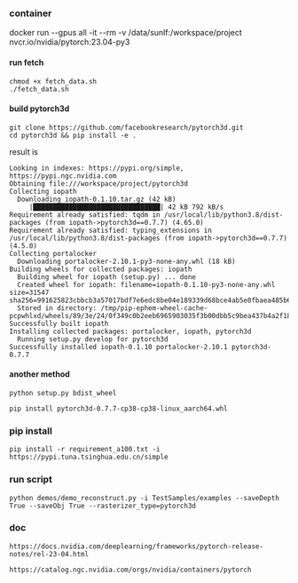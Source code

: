 ### container

docker run --gpus all -it --rm -v /data/sunlf:/workspace/project  nvcr.io/nvidia/pytorch:23.04-py3


#### run fetch 

```
chmod +x fetch_data.sh
./fetch_data.sh
```

#### build pytorch3d

```
git clone https://github.com/facebookresearch/pytorch3d.git
cd pytorch3d && pip install -e .
```

result is 

```
Looking in indexes: https://pypi.org/simple, https://pypi.ngc.nvidia.com
Obtaining file:///workspace/project/pytorch3d
Collecting iopath
  Downloading iopath-0.1.10.tar.gz (42 kB)
     |████████████████████████████████| 42 kB 792 kB/s 
Requirement already satisfied: tqdm in /usr/local/lib/python3.8/dist-packages (from iopath->pytorch3d==0.7.7) (4.65.0)
Requirement already satisfied: typing_extensions in /usr/local/lib/python3.8/dist-packages (from iopath->pytorch3d==0.7.7) (4.5.0)
Collecting portalocker
  Downloading portalocker-2.10.1-py3-none-any.whl (18 kB)
Building wheels for collected packages: iopath
  Building wheel for iopath (setup.py) ... done
  Created wheel for iopath: filename=iopath-0.1.10-py3-none-any.whl size=31547 sha256=991625823cbbcb3a57017bdf7e6edc8be04e189339d68bce4ab5e0fbaea485b6
  Stored in directory: /tmp/pip-ephem-wheel-cache-pcpwhlxd/wheels/89/3e/24/0f349c0b2eeb6965903035f3b00dbb5c9bea437b4a2f18d82c
Successfully built iopath
Installing collected packages: portalocker, iopath, pytorch3d
  Running setup.py develop for pytorch3d
Successfully installed iopath-0.1.10 portalocker-2.10.1 pytorch3d-0.7.7
```

#### another method

```
python setup.py bdist_wheel
```

```
pip install pytorch3d-0.7.7-cp38-cp38-linux_aarch64.whl
```

### pip install

```
pip install -r requirement_a100.txt -i https://pypi.tuna.tsinghua.edu.cn/simple
```

### run script

```
python demos/demo_reconstruct.py -i TestSamples/examples --saveDepth True --saveObj True --rasterizer_type=pytorch3d 
```

### doc 

```
https://docs.nvidia.com/deeplearning/frameworks/pytorch-release-notes/rel-23-04.html

https://catalog.ngc.nvidia.com/orgs/nvidia/containers/pytorch

```